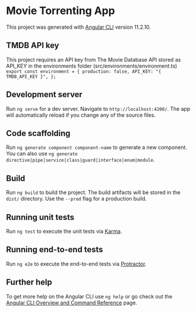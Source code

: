 # Movie Torrenting App

This project was generated with [Angular CLI](https://github.com/angular/angular-cli) version 11.2.10.

## TMDB API key

This project requires an API key from The Movie Database API stored as API_KEY in the environments folder (src/environments/environment.ts)
`export const environment = {
  production: false,
  API_KEY: "{ TMDB_API_KEY }",
};`

## Development server

Run `ng serve` for a dev server. Navigate to `http://localhost:4200/`. The app will automatically reload if you change any of the source files.

## Code scaffolding

Run `ng generate component component-name` to generate a new component. You can also use `ng generate directive|pipe|service|class|guard|interface|enum|module`.

## Build

Run `ng build` to build the project. The build artifacts will be stored in the `dist/` directory. Use the `--prod` flag for a production build.

## Running unit tests

Run `ng test` to execute the unit tests via [Karma](https://karma-runner.github.io).

## Running end-to-end tests

Run `ng e2e` to execute the end-to-end tests via [Protractor](http://www.protractortest.org/).

## Further help

To get more help on the Angular CLI use `ng help` or go check out the [Angular CLI Overview and Command Reference](https://angular.io/cli) page.
